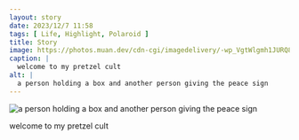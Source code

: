 ```yaml
---
layout: story
date: 2023/12/7 11:58
tags: [ Life, Highlight, Polaroid ]
title: Story
image: https://photos.muan.dev/cdn-cgi/imagedelivery/-wp_VgtWlgmh1JURQ8t1mg/429eabe3-8eed-4b3d-9a10-cd17a335f300/public
caption: |
  welcome to my pretzel cult
alt: |
  a person holding a box and another person giving the peace sign
---
```


![a person holding a box and another person giving the peace sign](https://photos.muan.dev/cdn-cgi/imagedelivery/-wp_VgtWlgmh1JURQ8t1mg/429eabe3-8eed-4b3d-9a10-cd17a335f300/public)

welcome to my pretzel cult
